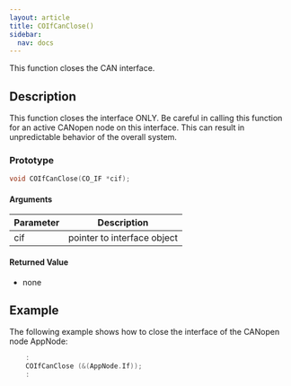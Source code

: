 ```yaml
---
layout: article
title: COIfCanClose()
sidebar:
  nav: docs
---
```


This function closes the CAN interface.

<!--more-->

## Description

This function closes the interface ONLY. Be careful in calling this function for an active CANopen node on this interface. This can result in unpredictable behavior of the overall system.

### Prototype

```c
void COIfCanClose(CO_IF *cif);
```

#### Arguments

| Parameter | Description |
| --- | --- |
| cif | pointer to interface object |

#### Returned Value

- none

## Example

The following example shows how to close the interface of the CANopen node AppNode:

```c
    :
    COIfCanClose (&(AppNode.If));
    :
```
